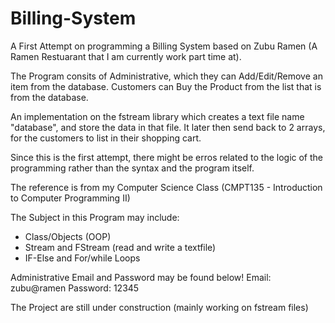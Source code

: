 # Billing-System

A First Attempt on programming a Billing System based on Zubu Ramen (A Ramen Restuarant that I am currently work part time at). 

The Program consits of Administrative, which they can Add/Edit/Remove an item from the database. Customers can Buy the Product from the list that is from the database. 

An implementation on the fstream library which creates a text file name "database", and store the data in that file. It later then send back to 2 arrays, for the customers to list in their shopping cart.

Since this is the first attempt, there might be erros related to the logic of the programming rather than the syntax and the program itself. 

The reference is from my Computer Science Class (CMPT135 - Introduction to Computer Programming II) 

The Subject in this Program may include: 
  - Class/Objects (OOP) 
  - Stream and FStream (read and write a textfile)
  - IF-Else and For/while Loops 
  
 Administrative Email and Password may be found below!
 Email: zubu@ramen 
 Password: 12345 
 
 The Project are still under construction (mainly working on fstream files)
 
  

